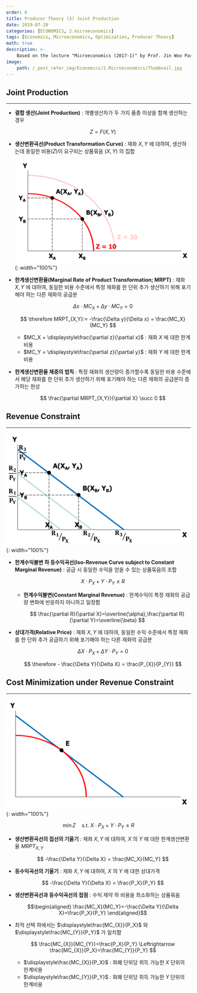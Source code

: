 ```yaml
---
order: 6
title: Producer Theory (3) Joint Production
date: 2019-07-20
categories: [ECONOMICS, 2.microeconomics]
tags: [Economics, Microeconomics, Optimization, Producer Theory]
math: true
description: >-
    Based on the lecture "Microeconomics (2017-1)" by Prof. Jin Woo Park, Dept. of Economics, College of Economics & Commerce, Kookmin Univ.
image:
    path: /_post_refer_img/Economics/2.Microeconomics/Thumbnail.jpg
---
```


## Joint Production
-----

- **결합 생산(Joint Production)** : 개별생산자가 두 가지 품종 이상을 함께 생산하는 경우

    $$
    Z = F(X,Y)
    $$

- **생산변환곡선(Product Transformation Curve)** : 재화 $X,Y$ 에 대하여, 생산하는데 동일한 비용($Z$)이 요구되는 상품묶음 $(X,Y)$ 의 집합

    ![01](/_post_refer_img/Economics/2.Microeconomics/06-01.png){: width="100%"}

- **한계생산변환율(Marginal Rate of Product Transformation; MRPT)** : 재화 $X,Y$ 에 대하여, 동일한 비용 수준에서 특정 재화를 한 단위 추가 생산하기 위해 포기해야 하는 다른 재화의 공급분

    $$
    \Delta x \cdot MC_X + \Delta y \cdot MC_Y = 0
    $$

    $$
    \therefore MRPT_{X,Y}:= -\frac{\Delta y}{\Delta x} = \frac{MC_X}{MC_Y}
    $$

    - $MC_X = \displaystyle\frac{\partial z}{\partial x}$ : 재화 $X$ 에 대한 한계비용
    - $MC_Y = \displaystyle\frac{\partial z}{\partial y}$ : 재화 $Y$ 에 대한 한계비용

- **한계생산변환율 체증의 법칙** : 특정 재화의 생산량이 증가할수록 동일한 비용 수준에서 해당 재화를 한 단위 추가 생산하기 위해 포기해야 하는 다른 재화의 공급분이 증가하는 현상

    $$
    \frac{\partial MRPT_{X,Y}}{\partial X} \succ 0
    $$

## Revenue Constraint
-----

![02](/_post_refer_img/Economics/2.Microeconomics/06-02.png){: width="100%"}

- **한계수익불변 하 등수익곡선(Iso-Revenue Curve subject to Constant Marginal Revenue)** : 공급 시 동일한 수익을 얻을 수 있는 상품묶음의 조합

    $$
    X \cdot P_X + Y \cdot P_Y \le R
    $$

    - **한계수익불변(Constant Marginal Revenue)** : 한계수익이 특정 재화의 공급량 변화에 반응하지 아니하고 일정함

        $$
        \frac{\partial R}{\partial X}=\overline{\alpha},\frac{\partial R}{\partial Y}=\overline{\beta}
        $$

- **상대가격(Relative Price)** : 재화 $X,Y$ 에 대하여, 동일한 수익 수준에서 특정 재화를 한 단위 추가 공급하기 위해 포기해야 하는 다른 재화의 공급분

    $$
    \Delta X \cdot P_{X} + \Delta Y \cdot P_{Y} = 0
    $$
    
    $$
    \therefore - \frac{\Delta Y}{\Delta X} = \frac{P_{X}}{P_{Y}}
    $$

## Cost Minimization under Revenue Constraint
-----

![03](/_post_refer_img/Economics/2.Microeconomics/06-03.png){: width="100%"}

$$
\min{Z} \quad \text{s.t.} \; X \cdot P_{X} + Y \cdot P_{Y} \le R
$$

- **생산변환곡선의 접선의 기울기** : 재화 $X,Y$ 에 대하여, $X$ 의 $Y$ 에 대한 한계생산변환율 $MRPT_{X,Y}$

    $$
    -\frac{\Delta Y}{\Delta X} = \frac{MC_X}{MC_Y}
    $$

- **등수익곡선의 기울기** : 재화 $X,Y$ 에 대하여, $X$ 의 $Y$ 에 대한 상대가격

    $$
    -\frac{\Delta Y}{\Delta X} = \frac{P_X}{P_Y}
    $$

- **생산변환곡선과 등수익곡선의 접점** : 수익 제약 하 비용을 최소화하는 상품묶음

    $$\begin{aligned}
    \frac{MC_X}{MC_Y}=-\frac{\Delta Y}{\Delta X}=\frac{P_X}{P_Y}
    \end{aligned}$$

- 최적 선택 하에서는 $\displaystyle\frac{MC_{X}}{P_X}$ 와 $\displaystyle\frac{MC_{Y}}{P_Y}$ 가 일치함

    $$
    \frac{MC_{X}}{MC_{Y}}=\frac{P_X}{P_Y} \Leftrightarrow \frac{MC_{X}}{P_X}=\frac{MC_{Y}}{P_Y}
    $$

    - $\displaystyle\frac{MC_{X}}{P_X}$ : 화폐 단위당 취득 가능한 $X$ 단위의 한계비용
    - $\displaystyle\frac{MC_{Y}}{P_Y}$ : 화폐 단위당 취득 가능한 $Y$ 단위의 한계비용